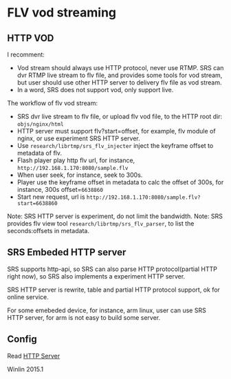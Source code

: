 # FLV vod streaming

## HTTP VOD

I recomment:

* Vod stream should always use HTTP protocol, never use RTMP.
SRS can dvr RTMP live stream to flv file, and provides some tools for vod stream,
but user should use other HTTP server to delivery flv file as vod stream.
* In a word, SRS does not support vod, only support live.

The workflow of flv vod stream:

* SRS dvr live stream to flv file, or upload flv vod file, to the HTTP root dir: `objs/nginx/html`
* HTTP server must support flv?start=offset, for example, flv module of nginx, or use experiment SRS HTTP server.
* Use `research/librtmp/srs_flv_injecter` inject the keyframe offset to metadata of flv.
* Flash player play http flv url, for instance, `http://192.168.1.170:8080/sample.flv`
* When user seek, for instance, seek to 300s.
* Player use the keyframe offset in metadata to calc the offset of 300s, for instance, 300s offset=`6638860`
* Start new request, url is `http://192.168.1.170:8080/sample.flv?start=6638860`

Note: SRS HTTP server is experiment, do not limit the bandwidth.
Note: SRS provides flv view tool `research/librtmp/srs_flv_parser`, to list the seconds:offsets in metadata.

## SRS Embeded HTTP server

SRS supports http-api, so SRS can also parse HTTP protocol(partial HTTP right now), 
so SRS also implements a experiment HTTP server.

SRS HTTP server is rewrite, table and partial HTTP protocol support, 
ok for online service.

For some emebeded device, for instance, arm linux, user can use SRS HTTP server,
for arm is not easy to build some server.

## Config

Read [HTTP Server](https://github.com/winlinvip/simple-rtmp-server/wiki/v2_EN_HTTPServer#config)

Winlin 2015.1
